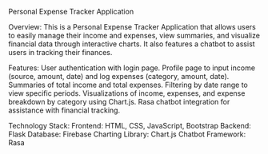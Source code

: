 Personal Expense Tracker Application

Overview:
This is a Personal Expense Tracker Application that allows users to easily manage their income and expenses, view summaries, and visualize 
financial data through interactive charts. It also features a chatbot to assist users in tracking their finances.

Features:
User authentication with login page.
Profile page to input income (source, amount, date) and log expenses (category, amount, date).
Summaries of total income and total expenses.
Filtering by date range to view specific periods.
Visualizations of income, expenses, and expense breakdown by category using Chart.js.
Rasa chatbot integration for assistance with financial tracking.

Technology Stack:
Frontend: HTML, CSS, JavaScript, Bootstrap
Backend: Flask
Database: Firebase
Charting Library: Chart.js
Chatbot Framework: Rasa

